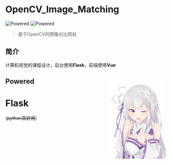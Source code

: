 # OpenCV_Image_Matching
![Powered](https://img.shields.io/badge/Powered-Flask-yellow) 
![Powered](https://img.shields.io/badge/Powered-Vue-green) 

> 基于OpenCV的图像对比网站

## 简介

计算机视觉的课程设计，后台使用**Flask**，前端使用**Vue**

## Powered<img src="assets/e.jpg" width=35% align=right hspace="5" vspace="5"/>

# Flask
(~~python真好用~~)